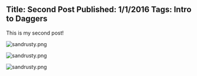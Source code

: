 Title: Second Post
Published: 1/1/2016
Tags: Intro to Daggers
---
This is my second post!

![sandrusty.png](http://www.chaotic-awesome.com/posts/sandrusty.png 'A rusty old car')

![sandrusty.png](http://www.chaotic-awesome.com/posts/sandrusty.png)




![sandrusty.png](http://www.chaotic-awesome.com/posts/sandrusty.png "A rusty old car")


